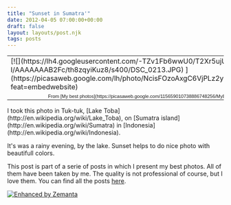 ```yaml
---
title: "Sunset in Sumatra'"
date: 2012-04-05 07:00:00+00:00
draft: false
layout: layouts/post.njk
tags: posts
---
```


<table style="width: auto;" >
<tbody >
<tr >

<td >[![](https://lh4.googleusercontent.com/-TZv1Fb6wwU0/T2Xr5ujUb-I/AAAAAAAB2Fc/th8zqyiKuz8/s400/DSC_0213.JPG)
](https://picasaweb.google.com/lh/photo/NcisFOzoAxgC6VjPLz2y8tMTjNZETYmyPJy0liipFm0?feat=embedwebsite)
</td>
</tr>
<tr >

<td style="font-family: arial,sans-serif; font-size: 11px; text-align: right;" >From [My best photos](https://picasaweb.google.com/115659010738886748256/MyBestPhotos?authuser=0&feat=embedwebsite)
</td>
</tr>
</tbody>
</table>
I took this photo in Tuk-tuk, [Lake Toba](http://en.wikipedia.org/wiki/Lake_Toba), on [Sumatra island](http://en.wikipedia.org/wiki/Sumatra) in [Indonesia](http://en.wikipedia.org/wiki/Indonesia).

It's was a rainy evening, by the lake.
Sunset helps to do nice photo with beautifull colors.

This post is part of a serie of posts in which I present my best photos. All of them have been taken by me. The quality is not professional of course, but I love them. You can find all the posts [here](http://laurentmaumet.com/english/category/photos/).


[![Enhanced by Zemanta](http://img.zemanta.com/zemified_a.png?x-id=2f3d7448-42b2-4ff2-bf6c-d0c1d58e0828)
](http://www.zemanta.com/)
